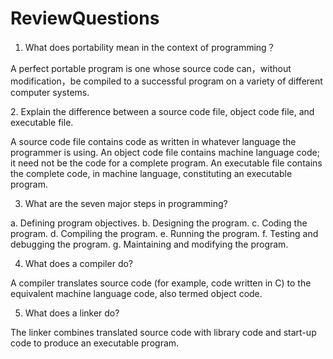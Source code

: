 # ReviewQuestions

1. What does portability mean in the context of programming？

  A perfect portable program is one whose source code can，without modification，be compiled to a successful program on a variety of different computer systems.

2. Explain the difference between a source code file, object code file, and executable file.

  A source code file contains code as written in whatever language the programmer is using. An object code file contains machine language code; it need not be the code for a complete program. An executable file contains the complete code, in machine language, constituting an executable program.
  
3. What are the seven major steps in programming?

  a. Defining program objectives.
  b. Designing the program.
  c. Coding the program.
  d. Compiling the program.
  e. Running the program.
  f. Testing and debugging the program.
  g. Maintaining and modifying the program.

4. What does a compiler do?

  A compiler translates source code (for example, code written in C) to the equivalent machine language code, also termed object code.
  
5. What does a linker do?

  The linker combines translated source code with library code and start-up code to produce an executable program.
